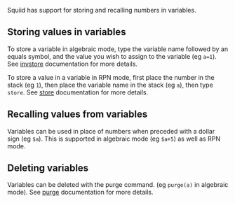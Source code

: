 Squiid has support for storing and recalling numbers in variables.

## Storing values in variables
To store a variable in algebraic mode, type the variable name followed by an equals symbol, and the value you wish to assign to the variable (eg `a=1`). See [invstore](commands/internal-funcs/invstore.md) documentation for more details.

To store a value in a variable in RPN mode, first place the number in the stack (eg `1`), then place the variable name in the stack (eg `a`), then type `store`. See [store](commands/rpn/store.md) documentation for more details.

## Recalling values from variables
Variables can be used in place of numbers when preceded with a dollar sign (eg `$a`). This is supported in algebraic mode (eg `$a+5`) as well as RPN mode.

## Deleting variables
Variables can be deleted with the purge command. (eg `purge(a)` in algebraic mode). See [purge](commands/functions/purge.md) documentation for more details.